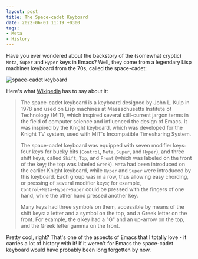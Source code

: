 ```yaml
---
layout: post
title: The Space-cadet Keyboard
date: 2022-06-01 11:19 +0300
tags:
- Meta
- History
---
```


Have you ever wondered about the backstory of the (somewhat cryptic) `Meta`,
`Super` and `Hyper` keys in Emacs? Well, they come from a legendary Lisp
machines keyboard from the 70s, called the space-cadet:

![space-cadet keyboard](https://upload.wikimedia.org/wikipedia/commons/4/47/Space-cadet.jpg)

Here's what [Wikipedia](https://en.wikipedia.org/wiki/Space-cadet_keyboard) has to say about it:

> The space-cadet keyboard is a keyboard designed by John L. Kulp in 1978 and used on Lisp machines at Massachusetts Institute of Technology (MIT), which inspired several still-current jargon terms in the field of computer science and influenced the design of Emacs. It was inspired by the Knight keyboard, which was developed for the Knight TV system, used with MIT's Incompatible Timesharing System.
>
> The space-cadet keyboard was equipped with seven modifier keys: four keys for bucky bits (`Control`, `Meta`, `Super`, and `Hyper`), and three shift keys, called `Shift`, `Top`, and `Front` (which was labeled on the front of the key; the top was labeled `Greek`). `Meta` had been introduced on the earlier Knight keyboard, while `Hyper` and `Super` were introduced by this keyboard. Each group was in a row, thus allowing easy chording, or pressing of several modifier keys; for example, `Control+Meta+Hyper+Super` could be pressed with the fingers of one hand, while the other hand pressed another key.
>
>Many keys had three symbols on them, accessible by means of the shift keys: a letter and a symbol on the top, and a Greek letter on the front. For example, the `G` key had a "G" and an up-arrow on the top, and the Greek letter gamma on the front.

Pretty cool, right? That's one of the aspects of Emacs that I totally love - it carries a lot of history with it! If it weren't for Emacs the space-cadet keyboard would have probably been long forgotten by now.
